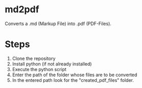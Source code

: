 # md2pdf
Converts a .md (Markup File) into .pdf (PDF-Files).

# Steps
1. Clone the repository
2. Install python (if not already installed)
3. Execute the python script
4. Enter the path of the folder whose files are to be converted
5. In the entered path look for the "created_pdf_files" folder.
